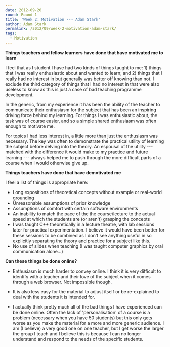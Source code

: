 ```yaml
---
date: 2012-09-20
round: Round 1
title: 'Week 2: Motivation --- Adam Stark'
author: Adam Stark
permalink: /2012/09/week-2-motivation-adam-stark/
tags:
  - Motivation
---
```

**Things teachers and fellow learners have done that have motivated me to learn**

I feel that as I student I have had two kinds of things taught to me: 1) things that I was really enthusiastic about and wanted to learn; and 2) things that I really had no interest in but generally was better off knowing than not. I exclude the third category of things that I had no interest in that were also useless to know as this is just a case of bad teaching programme development.

In the generic, from my experience it has been the ability of the teacher to communicate their enthusiasm for the subject that has been an inspiring driving force behind my learning. For things I was enthusiastic about, the task was of course easier, and so a simple shared enthusiasm was often enough to motivate me.

For topics I had less interest in, a little more than just the enthusiasm was necessary. The key was often to demonstrate the practical utility of learning the subject before delving into the theory. An espousal of the utility --- matched with the difference it would make to my practice and future learning --- always helped me to push through the more difficult parts of a course when I would otherwise give up.  

**Things teachers have done that have demotivated me**

I feel a list of things is appropriate here:

*   Long expositions of theoretical concepts without example or real-world grounding  
*   Unreasonable assumptions of prior knowledge  
*   Assumptions of comfort with certain software environments  
*   An inability to match the pace of the the course/lecture to the actual speed at which the students are (or aren't) grasping the concepts  
*   I was taught C++ theoretically in a lecture theatre, with lab sessions later for practical experimentation. I believe it would have been better for these sessions to be combined as I don't see anything useful in so explicitly separating the theory and practice for a subject like this.  
*   No use of slides when teaching (I was taught computer graphics by oral communication alone…)  

**Can these things be done online?**

*   Enthusiasm is much harder to convey online. I think it is very difficult to identify with a teacher and their love of the subject when it comes through a web browser. Not impossible though.

*   It is also less easy for the material to adjust itself or be re-explained to deal with the students it is intended for.

*   I actually think pretty much all of the bad things I have experienced can be done online. Often the lack of 'personalisation' of a course is a problem (necessary when you have 50 students) but this only gets worse as you make the material for a more and more generic audience. I am (I believe) a very good one on one teacher, but I get worse the larger the group I teach and I believe this is because I can no longer understand and respond to the needs of the specific students.
